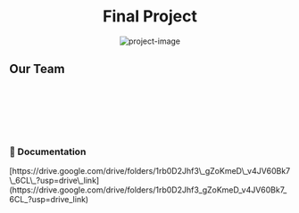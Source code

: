 <h1 align="center" id="title">Final Project</h1>
<p align="center"><img src="https://socialify.git.ci/rifathabibi27/Health-Tech-Patient-Monitor/image?description=1&amp;font=Rokkitt&amp;logo=https%3A%2F%2Fs4.aconvert.com%2Fconvert%2Fp3r68-cdx67%2Fae9gv-n8yvf.svg&amp;name=1&amp;theme=Light" alt="project-image"></p>

<h2 id="description">Our Team</h2>
<br 1. Rifat Habibi Arya Rachmanda as Project Manager /br>
<br 2. Abdur Razzaq Assakun as Mechanical Engineer /br>
<br 3. Angga Yuli Lenggono as Programmer /br>
<br 4. M. Bilal Hamzah as Electrical Engineer /br>
<br 5. Zulia Nurzamilah as Administrative /br>

<h3>🚀 Documentation</h3>
[https://drive.google.com/drive/folders/1rb0D2Jhf3\_gZoKmeD\_v4JV60Bk7\_6CL\_?usp=drive\_link](https://drive.google.com/drive/folders/1rb0D2Jhf3_gZoKmeD_v4JV60Bk7_6CL_?usp=drive_link)
